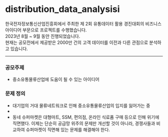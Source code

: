 # distribution_data_analysisi
한국전자정보통신산업진흥회에서 주최한 제 2회 유통데이터 활용 경진대회의 비즈니스 아이디어 부문으로 프로젝트를 수행했습니다.
<br/>2023년 8월 ~ 9월 동안 진행되었습니다.
<br/>현재는 공모전에서 제공받은 2000만 건의 고객 데이터를 이전과 다른 관점으로 분석하고 있습니다.

-------
### **공모주제**
* 중소유통물류산업에 도움이 될 수 있는 아이디어

### **문제 정의**
* 대기업의 거대 물류네트워크로 인해 중소유통물류산업의 입지를 잃어가는 중
* 
* 동네 슈퍼마켓은 대형마트, SSM, 편의점, 온라인 식료품 구매 등으로 인해 위기에 직면했다. 이제는 단순히 공급망 위주의 문제만 개선할 것이 아니라, 경쟁사들과 비교하여 슈퍼마켓이 직면해 있는 문제를 해결해야 한다.
